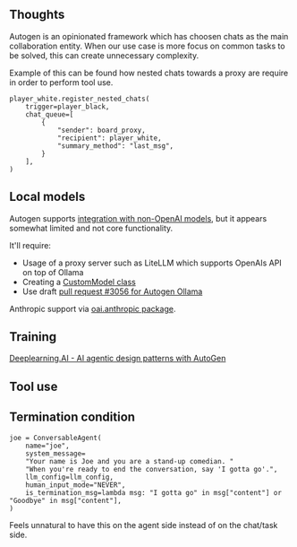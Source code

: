 
## Thoughts
Autogen is an opinionated framework which has choosen chats as the main collaboration entity. 
When our use case is more focus on common tasks to be solved, this can create unnecessary complexity.

Example of this can be found how nested chats towards a proxy are require in order to perform tool use.
```
player_white.register_nested_chats(
    trigger=player_black,
    chat_queue=[
        {
            "sender": board_proxy,
            "recipient": player_white,
            "summary_method": "last_msg",
        }
    ],
)
```


## Local models
Autogen supports [integration with non-OpenAI models](https://microsoft.github.io/autogen/docs/topics/non-openai-models/about-using-nonopenai-models), but it appears somewhat limited and not core functionality.

It'll require:

- Usage of a proxy server such as LiteLLM which supports OpenAIs API on top of Ollama
- Creating a [CustomModel class](https://microsoft.github.io/autogen/blog/2024/01/26/Custom-Models/)
- Use draft [pull request #3056 for Autogen Ollama]( https://github.com/microsoft/autogen/pull/3056)


Anthropic support via [oai.anthropic package](https://microsoft.github.io/autogen/docs/reference/oai/anthropic/).

## Training

[Deeplearning.AI - AI agentic design patterns with AutoGen](https://www.deeplearning.ai/short-courses/ai-agentic-design-patterns-with-autogen/)


## Tool use


## Termination condition
```
joe = ConversableAgent(
    name="joe",
    system_message=
    "Your name is Joe and you are a stand-up comedian. "
    "When you're ready to end the conversation, say 'I gotta go'.",
    llm_config=llm_config,
    human_input_mode="NEVER",
    is_termination_msg=lambda msg: "I gotta go" in msg["content"] or "Goodbye" in msg["content"],
)
```

Feels unnatural to have this on the agent side instead of on the chat/task side.